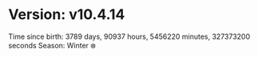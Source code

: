# Version: v10.4.14
Time since birth: 3789 days, 90937 hours, 5456220 minutes, 327373200 seconds
Season: Winter ❄️
